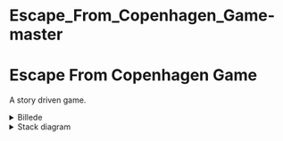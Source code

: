 # Escape_From_Copenhagen_Game-master
# Escape From Copenhagen Game

A story driven game.


<details close>
<summary>Billede</summary>
<br>

![image](https://user-images.githubusercontent.com/89922905/137184061-9cbe0c9b-16e6-4798-9fa8-5a1a0f7689d9.png)
</details>

<details close>
<summary>Stack diagram</summary>
<br>


![image](https://user-images.githubusercontent.com/89922905/137184061-9cbe0c9b-16e6-4798-9fa8-5a1a0f7689d9.png)

Missing
</details>

